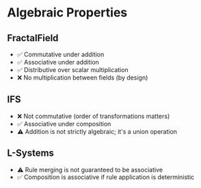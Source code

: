 # Algebraic Properties

## FractalField
- ✅ Commutative under addition
- ✅ Associative under addition
- ✅ Distributive over scalar multiplication
- ❌ No multiplication between fields (by design)

## IFS
- ❌ Not commutative (order of transformations matters)
- ✅ Associative under composition
- ⚠️ Addition is not strictly algebraic; it's a union operation

## L-Systems
- ⚠️ Rule merging is not guaranteed to be associative
- ✅ Composition is associative if rule application is deterministic